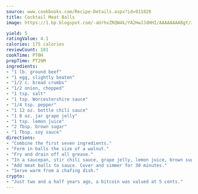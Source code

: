 ```yaml
---
source: www.cookbooks.com/Recipe-Details.aspx?id=911828
title: Cocktail Meat Balls
image: https://1.bp.blogspot.com/-aUrhxZRQW4k/YA2HwJJdHHI/AAAAAAAABgY/z2R8OXCxqDoBQtRn-q-fHG8g9_G4G1HBwCLcBGAsYHQ/s320/13.png

yield: 5
ratingValue: 4.1
calories: 175 calories
reviewCount: 181
cookTime: PT0H
prepTime: PT29M
ingredients:
- "1 lb. ground beef"
- "1 egg, slightly beaten"
- "1/2 c. bread crumbs"
- "1/2 onion, chopped"
- "1 tsp. salt"
- "1 tsp. Worcestershire sauce"
- "1/4 tsp. pepper"
- "1 12 oz. bottle chili sauce"
- "1 8 oz. jar grape jelly"
- "1 tsp. lemon juice"
- "2 Tbsp. brown sugar"
- "1 Tbsp. soy sauce"
directions:
- "Combine the first seven ingredients."
- "Form in balls the size of a walnut."
- "Fry and drain off all grease."
- "In a saucepan, stir chili sauce, grape jelly, lemon juice, brown sugar and soy sauce. Bring to boil, stirring constantly."
- "Add meat balls to sauce. Cover and simmer for 30 minutes."
- "Serve warm from a chafing dish."
crypto:
- "Just two and a half years ago, a bitcoin was valued at 5 cents."
---
```

